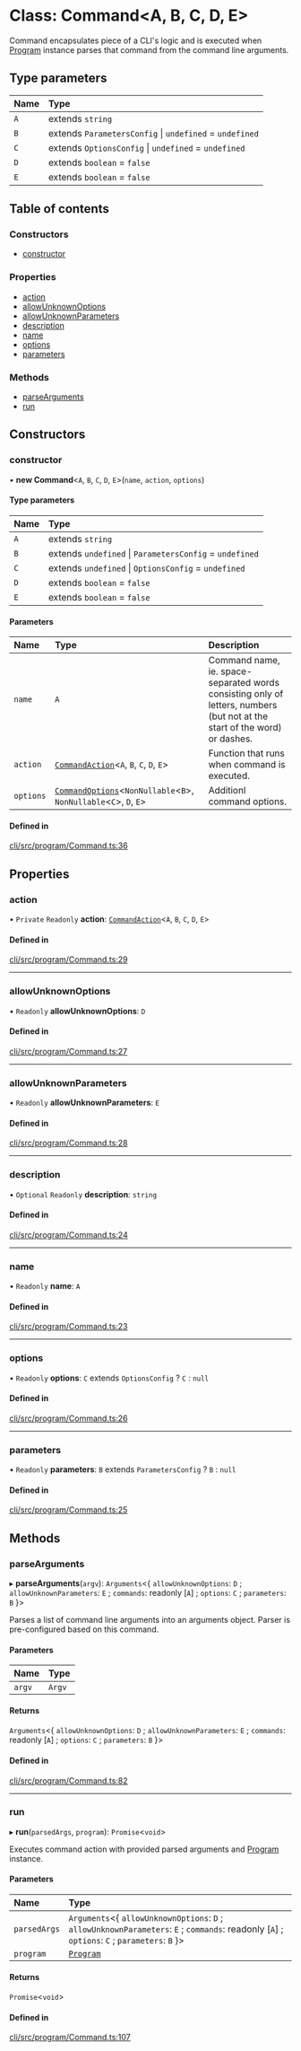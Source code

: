 # Class: Command<A, B, C, D, E\>

Command encapsulates piece of a CLI's logic and is executed when [Program](Program.md) instance
parses that command from the command line arguments.

## Type parameters

| Name | Type                                                    |
| :--- | :------------------------------------------------------ |
| `A`  | extends `string`                                        |
| `B`  | extends `ParametersConfig` \| `undefined` = `undefined` |
| `C`  | extends `OptionsConfig` \| `undefined` = `undefined`    |
| `D`  | extends `boolean` = `false`                             |
| `E`  | extends `boolean` = `false`                             |

## Table of contents

### Constructors

- [constructor](Command.md#constructor)

### Properties

- [action](Command.md#action)
- [allowUnknownOptions](Command.md#allowunknownoptions)
- [allowUnknownParameters](Command.md#allowunknownparameters)
- [description](Command.md#description)
- [name](Command.md#name)
- [options](Command.md#options)
- [parameters](Command.md#parameters)

### Methods

- [parseArguments](Command.md#parsearguments)
- [run](Command.md#run)

## Constructors

### constructor

• **new Command**<`A`, `B`, `C`, `D`, `E`\>(`name`, `action`, `options`)

#### Type parameters

| Name | Type                                                    |
| :--- | :------------------------------------------------------ |
| `A`  | extends `string`                                        |
| `B`  | extends `undefined` \| `ParametersConfig` = `undefined` |
| `C`  | extends `undefined` \| `OptionsConfig` = `undefined`    |
| `D`  | extends `boolean` = `false`                             |
| `E`  | extends `boolean` = `false`                             |

#### Parameters

| Name      | Type                                                                                                 | Description                                                                                                               |
| :-------- | :--------------------------------------------------------------------------------------------------- | :------------------------------------------------------------------------------------------------------------------------ |
| `name`    | `A`                                                                                                  | Command name, ie. space-separated words consisting only of letters, numbers (but not at the start of the word) or dashes. |
| `action`  | [`CommandAction`](../README.md#commandaction)<`A`, `B`, `C`, `D`, `E`\>                              | Function that runs when command is executed.                                                                              |
| `options` | [`CommandOptions`](../README.md#commandoptions)<`NonNullable`<`B`\>, `NonNullable`<`C`\>, `D`, `E`\> | Additionl command options.                                                                                                |

#### Defined in

[cli/src/program/Command.ts:36](https://github.com/jakubmazanec/js-tools/blob/19d381b/packages/cli/src/program/Command.ts#L36)

## Properties

### action

• `Private` `Readonly` **action**: [`CommandAction`](../README.md#commandaction)<`A`, `B`, `C`, `D`,
`E`\>

#### Defined in

[cli/src/program/Command.ts:29](https://github.com/jakubmazanec/js-tools/blob/19d381b/packages/cli/src/program/Command.ts#L29)

---

### allowUnknownOptions

• `Readonly` **allowUnknownOptions**: `D`

#### Defined in

[cli/src/program/Command.ts:27](https://github.com/jakubmazanec/js-tools/blob/19d381b/packages/cli/src/program/Command.ts#L27)

---

### allowUnknownParameters

• `Readonly` **allowUnknownParameters**: `E`

#### Defined in

[cli/src/program/Command.ts:28](https://github.com/jakubmazanec/js-tools/blob/19d381b/packages/cli/src/program/Command.ts#L28)

---

### description

• `Optional` `Readonly` **description**: `string`

#### Defined in

[cli/src/program/Command.ts:24](https://github.com/jakubmazanec/js-tools/blob/19d381b/packages/cli/src/program/Command.ts#L24)

---

### name

• `Readonly` **name**: `A`

#### Defined in

[cli/src/program/Command.ts:23](https://github.com/jakubmazanec/js-tools/blob/19d381b/packages/cli/src/program/Command.ts#L23)

---

### options

• `Readonly` **options**: `C` extends `OptionsConfig` ? `C` : `null`

#### Defined in

[cli/src/program/Command.ts:26](https://github.com/jakubmazanec/js-tools/blob/19d381b/packages/cli/src/program/Command.ts#L26)

---

### parameters

• `Readonly` **parameters**: `B` extends `ParametersConfig` ? `B` : `null`

#### Defined in

[cli/src/program/Command.ts:25](https://github.com/jakubmazanec/js-tools/blob/19d381b/packages/cli/src/program/Command.ts#L25)

## Methods

### parseArguments

▸ **parseArguments**(`argv`): `Arguments`<{ `allowUnknownOptions`: `D` ; `allowUnknownParameters`:
`E` ; `commands`: readonly [`A`] ; `options`: `C` ; `parameters`: `B` }\>

Parses a list of command line arguments into an arguments object. Parser is pre-configured based on
this command.

#### Parameters

| Name   | Type   |
| :----- | :----- |
| `argv` | `Argv` |

#### Returns

`Arguments`<{ `allowUnknownOptions`: `D` ; `allowUnknownParameters`: `E` ; `commands`: readonly
[`A`] ; `options`: `C` ; `parameters`: `B` }\>

#### Defined in

[cli/src/program/Command.ts:82](https://github.com/jakubmazanec/js-tools/blob/19d381b/packages/cli/src/program/Command.ts#L82)

---

### run

▸ **run**(`parsedArgs`, `program`): `Promise`<`void`\>

Executes command action with provided parsed arguments and [Program](Program.md) instance.

#### Parameters

| Name         | Type                                                                                                                                           |
| :----------- | :--------------------------------------------------------------------------------------------------------------------------------------------- |
| `parsedArgs` | `Arguments`<{ `allowUnknownOptions`: `D` ; `allowUnknownParameters`: `E` ; `commands`: readonly [`A`] ; `options`: `C` ; `parameters`: `B` }\> |
| `program`    | [`Program`](Program.md)                                                                                                                        |

#### Returns

`Promise`<`void`\>

#### Defined in

[cli/src/program/Command.ts:107](https://github.com/jakubmazanec/js-tools/blob/19d381b/packages/cli/src/program/Command.ts#L107)
